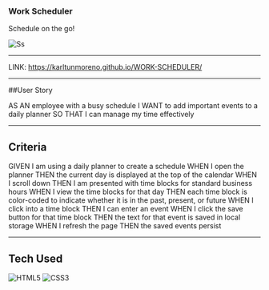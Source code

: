 
### Work Scheduler
Schedule on the go!

![Ss](https://karltunmoreno.github.io/My-Portfolio/assets/images/6666.jpg)
_________________________________________________________________________________________________________________________________________________________________
LINK: https://karltunmoreno.github.io/WORK-SCHEDULER/


__________________________________________________________________________________________________________________________________________________________________
##User Story

AS AN employee with a busy schedule
I WANT to add important events to a daily planner
SO THAT I can manage my time effectively

___________________________________________________________________________________________________________________________________________________________________
## Criteria
GIVEN I am using a daily planner to create a schedule
WHEN I open the planner
THEN the current day is displayed at the top of the calendar
WHEN I scroll down
THEN I am presented with time blocks for standard business hours
WHEN I view the time blocks for that day
THEN each time block is color-coded to indicate whether it is in the past, present, or future
WHEN I click into a time block
THEN I can enter an event
WHEN I click the save button for that time block
THEN the text for that event is saved in local storage
WHEN I refresh the page
THEN the saved events persist

___________________________________________________________________________________________________________________________________________________________________
## Tech Used
![HTML5](https://img.shields.io/badge/html5-%23E34F26.svg?logo=html5&logoColor=white&style=for-the-badge)
![CSS3](https://img.shields.io/badge/css3-%231572B6.svg?logo=css3&logoColor=white&style=for-the-badge)
